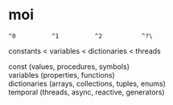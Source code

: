 # moi
    ^0          ^1          ^2           ^?\
constants < variables < dictionaries < threads

const (values, procedures, symbols)\
variables (properties, functions)\
dictionaries (arrays, collections, tuples, enums)\
temporal (threads, async, reactive, generators)
